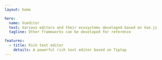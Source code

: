```yaml
---
layout: home

hero:
  name: Vueditor
  text: Various editors and their ecosystems developed based on Vue.js
  tagline: Other frameworks can be developed for reference

features:
  - title: Rich text editor
    details: A powerful rich text editor based on Tiptap
---
```

